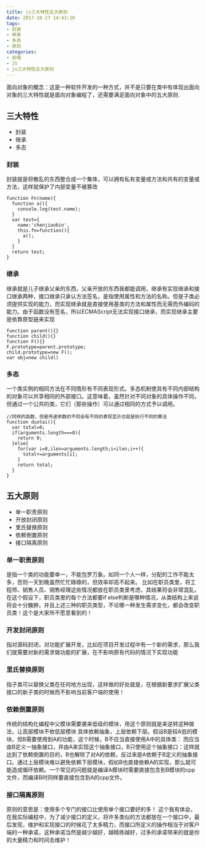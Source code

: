 ```yaml
---
title: js三大特性五大原则
date: 2017-10-27 14:43:10
tags: 
- 封装
- 继承
- 多态
- 原则
categories:
- 前端
- JS
- js三大特性五大原则
---
```

面向对象的概念：这是一种软件开发的一种方式，并不是只要在类中有体现出面向对象的三大特性就是面向对象编程了，还需要满足面向对象中的五大原则.<!--more-->
## 三大特性
* 封装
* 继承
* 多态
### 封装
封装就是将散乱的东西整合成一个集体，可以拥有私有变量或方法和共有的变量或方法，这样就保护了内部变量不被篡改
```
function Fn(name){
  function a(){
    console.log(test.name);
  }
  var test={
    name:'chenjiaobin',
    this.fn=function(){
      a();
    }
  }
  return test;
}
```
### 继承
继承就是儿子继承父亲的东西，父亲开放的东西我都能调用，继承有实现继承和接口继承两种，接口继承只承认方法签名，是指使用属性和方法的名称。但是子类必须提供实现的能力，而实现继承就是直接使用基类的方法和属性而无需而外编码的能力。由于函数没有签名，所以ECMAScript无法实现接口继承，而实现继承主要是依靠原型链来实现
```
function parent(){}
function child(){}
function F(){}
F.prototype=parent.prototype;
child.prototype=new F();
var obj=new child()
```
### 多态
一个类实例的相同方法在不同情形有不同表现形式。多态机制使具有不同内部结构的对象可以共享相同的外部接口。这意味着，虽然针对不同对象的具体操作不同，但通过一个公共的类，它们（那些操作）可以通过相同的方式予以调用。
```
//同样的函数，但是传递参数的不同会有不同的表现显示也就是执行不同的算法
function duotai(){
  var total=0;
  if(arguments.length===0){
    return 0;
  }else{
    for(var i=0,ilen=arguments.length;i<ilen;i++){
      total+=arguments[i];
    }
    return total;
  }
}
```
## 五大原则
* 单一职责原则
* 开放封闭原则
* 里氏替换原则
* 依赖倒置原则
* 接口隔离原则

### 单一职责原则
是指一个类的功能要单一，不能包罗万象。如同一个人一样，分配的工作不能太多，否则一天到晚虽然忙忙碌碌的，但效率却高不起来。
 比如在职员类里，将工程师、销售人员、销售经理这些情况都放在职员类里考虑，其结果将会非常混乱，在这个假设下，职员类里的每个方法都要if else判断是哪种情况，从类结构上来说将会十分臃肿，并且上述三种的职员类型，不论哪一种发生需求变化，都会改变职员类！这个是大家所不愿意看到的！
### 开发封闭原则
指对源码封闭，对功能扩展开发，比如在项目开发过程中有一个新的需求，那么我们就需要对新的需求做功能的扩展，在不影响原有代码的情况下实现功能
### 里氏替换原则
指子类可以替换父类在任何地方出现，这样做的好处就是，在根据新要求扩展父类接口的新子类的时候而不影响当前客户端的使用！
### 依赖倒置原则
传统的结构化编程中父模块需要袭来低级的模块，用这个原则就是来逆转这种做法，让高层模块不依低层模块
具体依赖抽象，上层依赖下层。假设B是较A低的模块，但B需要使用到A的功能，这个时候，B不应当直接使用A中的具体类： 而应当由B定义一抽象接口，并由A来实现这个抽象接口，B只使用这个抽象接口：这样就达到了依赖倒置的目的，B也解除了对A的依赖，反过来是A依赖于B定义的抽象接口。通过上层模块难以避免依赖下层模块，假如B也直接依赖A的实现，那么就可能造成循环依赖。一个常见的问题就是编译A模块时需要直接包含到B模块的cpp文件，而编译B时同样要直接包含到A的cpp文件。
### 接口隔离原则
原则的意思是：使用多个专门的接口比使用单个接口要好的多！
这个我有体会，在我实际编程中，为了减少接口的定义，将许多类似的方法都放在一个接口中，最后发现，维护和实现接口的时候花了太多精力，而接口所定义的操作相当于对客户端的一种承诺，这种承诺当然是越少越好，越精练越好，过多的承诺带来的就是你的大量精力和时间去维护！
